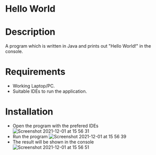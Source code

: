 # Hello World

# Description
A program which is written in Java and prints out "Hello World!" in the console.
# Requirements
- Working Laptop/PC.
- Suitable IDEs to run the application.
# Installation 
- Open the program with the prefered IDEs
![Screenshot 2021-12-01 at 15 56 31](https://user-images.githubusercontent.com/87366070/144260727-9618ac06-20a1-4e71-80c1-96613cf6880f.png)
- Run the program
![Screenshot 2021-12-01 at 15 56 39](https://user-images.githubusercontent.com/87366070/144263224-d4e1aa7f-5bc1-42f5-89b4-e5a21eba379d.png)
- The result will be shown in the console
![Screenshot 2021-12-01 at 15 56 51](https://user-images.githubusercontent.com/87366070/144263269-f2be605d-fb69-4773-913b-d858e94e3362.png)

